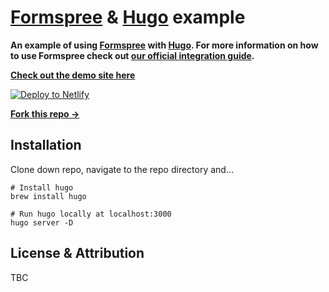 # [Formspree](https://formspree.io) & [Hugo](https://gohugo.io) example

**An example of using [Formspree](https://formspree.io) with [Hugo](https://gohugo.io). For more information on how to use Formspree check out [our official integration guide](#).**

**[Check out the demo site here](https://formspree-example-hugo.netlify.app/posts/my-first-post/)**

[![Deploy to Netlify](https://www.netlify.com/img/deploy/button.svg)](https://app.netlify.com/start/deploy?repository=https://github.com/formspree/formspree-example-hugo)

**[Fork this repo &rarr;](https://github.com/formspree/formspree-example-hugo/fork)**

## Installation

Clone down repo, navigate to the repo directory and…

```shell
# Install hugo
brew install hugo

# Run hugo locally at localhost:3000
hugo server -D
```

## License & Attribution

TBC
